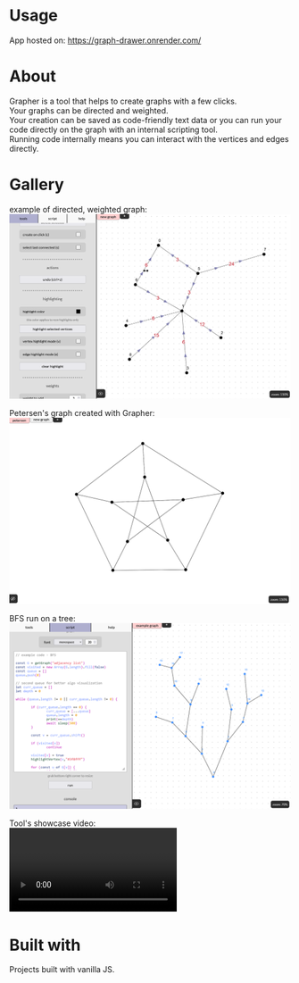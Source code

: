 # Usage
App hosted on: https://graph-drawer.onrender.com/

# About
Grapher is a tool that helps to create graphs with a few clicks.  
Your graphs can be directed and weighted.  
Your creation can be saved as code-friendly text data or you can run your code directly on the graph with an internal scripting tool.  
Running code internally means you can interact with the vertices and edges directly.

# Gallery

example of directed, weighted graph:
![directed, weighted graph](./assets/showcase/weighted%20directed%20graph.png)  

Petersen's graph created with Grapher:
![petersen's graph](./assets/showcase/petersen's%20graph.png)

BFS run on a tree:
![script showcase](./assets/showcase/running%20script.png)

Tool's showcase video:  
![video](./assets/showcase/tools%20showcase.mp4)


# Built with
Projects built with vanilla JS.
